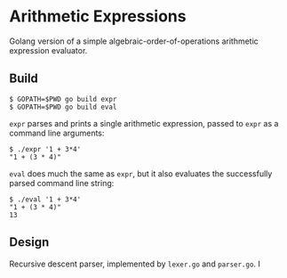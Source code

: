 # Arithmetic Expressions

Golang version of a simple algebraic-order-of-operations
arithmetic expression evaluator.

## Build

	$ GOPATH=$PWD go build expr
	$ GOPATH=$PWD go build eval

`expr` parses and prints a single arithmetic expression,
passed to `expr` as a command line arguments:

    $ ./expr '1 + 3*4'
    "1 + (3 * 4)"

`eval` does much the same as `expr`, but it also evaluates
the successfully parsed command line string:

    $ ./eval '1 + 3*4'
    "1 + (3 * 4)"
    13

## Design

Recursive descent parser, implemented by `lexer.go` and `parser.go`.
I 
